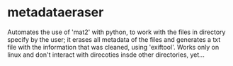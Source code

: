 # metadataeraser

Automates the use of 'mat2' with python, to work with the files in directory specify by the user; 
it erases all metadata of the files and generates a txt file with the information that was cleaned,
using 'exiftool'. Works only on linux and don't interact with direcoties insde other directories, yet...
